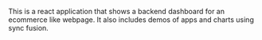 This is a react application that shows a backend dashboard for an ecommerce like webpage. It also includes demos of apps and charts using sync fusion.